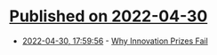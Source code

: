 # [Published on 2022-04-30](index.md)

* [2022-04-30, 17:59:56](https://news.ycombinator.com/item?id=31217851) - [Why Innovation Prizes Fail](https://www.worksinprogress.co/issue/why-innovation-prizes-fail/)
